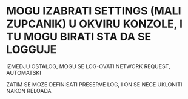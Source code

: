 # MOGU IZABRATI SETTINGS (MALI ZUPCANIK) U OKVIRU KONZOLE, I TU MOGU BIRATI STA DA SE LOGGUJE

IZMEDJU OSTALOG, MOGU SE LOG-OVATI NETWORK REQUEST, AUTOMATSKI

ZATIM SE MOZE DEFINISATI PRESERVE LOG, I ON SE NECE UKLONITI NAKON RELOADA